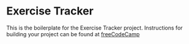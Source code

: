 # Exercise Tracker

This is the boilerplate for the Exercise Tracker project. Instructions for building your project can be found at [freeCodeCamp](https://www.freecodecamp.org/learn/apis-and-microservices/apis-and-microservices-projects/exercise-tracker)
